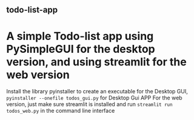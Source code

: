 ## todo-list-app
# A simple Todo-list app using PySimpleGUI for the desktop version, and using streamlit for the web version

Install the library pyinstaller to create an executable for the Desktop GUI, `pyinstaller --onefile todos_gui.py` for Desktop Gui APP
For the web version, just make sure streamlit is installed and run `streamlit run todos_web.py` in the command line interface
